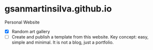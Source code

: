 # gsanmartinsilva.github.io
Personal Website

- [x] Random art gallery
- [ ] Create and publish a template from this website. Key concept: easy, simple and minimal. It is not a blog, just a portfolio.
